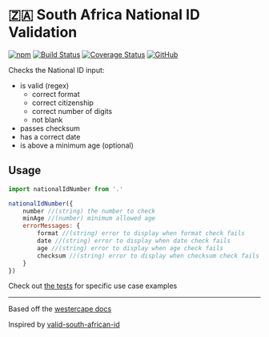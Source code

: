 # 🇿🇦 South Africa National ID Validation

[![npm](https://img.shields.io/npm/v/south-africa-national-id-validation.svg)](https://www.npmjs.com/package/south-africa-national-id-validation) [![Build Status](https://travis-ci.org/ClearScore/south-africa-national-id-validation.svg?branch=master)](https://travis-ci.org/ClearScore/south-africa-national-id-validation) [![Coverage Status](https://coveralls.io/repos/github/ClearScore/south-africa-national-id-validation/badge.svg?branch=master)](https://coveralls.io/github/ClearScore/south-africa-national-id-validation?branch=master) [![GitHub](https://img.shields.io/github/license/clearscore/south-africa-national-id-validation.svg)](https://github.com/ClearScore/south-africa-national-id-validation/blob/master/LICENSE)

Checks the National ID input:
* is valid (regex)
    * correct format
    * correct citizenship
    * correct number of digits
    * not blank
* passes checksum
* has a correct date
* is above a minimum age (optional)

## Usage

```js
import nationalIdNumber from '.'

nationalIdNumber({
    number //(string) the number to check
    minAge //(number) minimum allowed age
    errorMessages: {
        format //(string) error to display when format check fails
        date //(string) error to display when date check fails
        age //(string) error to display when age check fails
        checksum //(string) error to display when checksum check fails
    }
})
```

Check out [the tests](index.test.js) for specific use case examples

---

Based off the [westercape docs](https://www.westerncape.gov.za/general-publication/decoding-your-south-african-id-number-0)

Inspired by [valid-south-african-id](https://github.com/tiaanduplessis/valid-south-african-id)